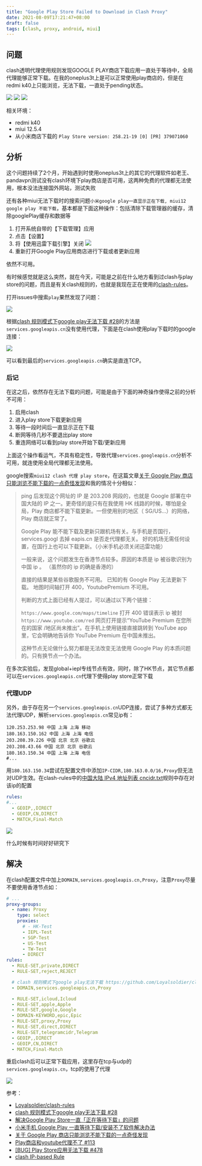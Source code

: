 ```yaml
---
title: "Google Play Store Failed to Download in Clash Proxy"
date: 2021-08-09T17:21:47+08:00
draft: false
tags: [clash, proxy, android, miui]
---
```


## 问题

clash透明代理使用规则发现GOOGLE PLAY商店下载应用一直处于等待中，全局代理能够正常下载。在我的oneplus3t上是可以正常使用play商店的，但是在redmi k40上只能浏览，无法下载，一直处于pending状态。

![](2021-08-09-18-06-18.gif)
![](2021-08-09-18-09-35.png)
![](2021-08-09-18-14-35.png)

相关环境：

- redmi k40
- miui 12.5.4
- 从小米商店下载的 `Play Store version: 258.21-19 [0] [PR] 379071060`

## 分析

这个问题持续了2个月，开始遇到时使用oneplus3t上的其它的代理软件如老王、pandavpn测试没有clash环境下play商店是否可用，这两种免费的代理都无法使用，根本没法连接国外网站，测试失败

还有各种miui无法下载时的搜索问题`小米google play一直显示正在下载, miui12 google play 不能下载`，基本都是下面这种操作：包括清除下载管理器的缓存，清除googlePlay缓存和数据等

1. 打开系统自带的【下载管理】应用
2. 点击【设置】
3. 将【使用迅雷下载引擎】关闭
    ![](2021-08-09-18-19-06.png)
4. 重新打开Google Play应用商店进行下载或者更新应用

依然不可用。

有时候感觉就是这么突然，就在今天，可能是之前在什么地方看到过clash与play store的问题，而且是有关clash规则的，也就是我现在正在使用的[clash-rules](https://github.com/Loyalsoldier/clash-rules)。

打开issues中搜索`play`果然发现了问题：

![](2021-08-09-19-13-51.png)

根据[clash 规则模式下google play无法下载 #28](https://github.com/Loyalsoldier/clash-rules/issues/28#issuecomment-829886733)的方法是`services.googleapis.cn`没有使用代理，下面是在clash使用play下载时的google连接：

![](2021-08-09-18-34-55.png)

可以看到最后的`services.googleapis.cn`确实是直连TCP。

### 后记

在这之后，依然存在无法下载的问题，可能是由于下面的神奇操作使得之前的分析不可用：

1. 启用clash
2. 进入play store下载更新应用
3. 等待一段时间后一直显示正在下载
4. 断网等待几秒不要退出play store
5. 重连网络可以看到play store开始下载/更新应用

上面这个操作看运气，不具有稳定性，导致代理`services.googleapis.cn`分析不可用，就连使用全局代理都无法使用。

google搜索`miui12 clash 代理 play store`，在这篇文章[关于 Google Play 商店只能浏览不能下载的一点奇怪发现](https://www.v2ex.com/t/696735)和我的情况十分相似：

>ping 后发现这个网址的 IP 是 203.208 网段的，也就是 Google 部署在中国大陆的 IP 之一。更奇怪的是只有在我使用 HK 线路的时候，哪怕是全局，Play 商店都不能下载更新。一但使用别的地区（ SG/US...）的网络，Play 商店就正常了。
>
>Google Play 能不能下载及更新只跟机场有关。与手机是否国行，services.googl 去掉 eapis.cn 是否走代理都无关。 好的机场无需任何设置，在国行上也可以下载更新。（小米手机必须关闭迅雷功能）
>
>一般来说，这个问题发生在香港节点较多。原因的本质是 ip 被谷歌识别为中国 ip 。 （虽然你的 ip 的确是香港的）
>
>直接的结果是某些谷歌服务不可用。 已知的有 Google Play 无法更新下载。 地图时间轴打开 400，YoutubePremium 不可用。
>
>判断的方式上面已经有人提过，可以通过以下两个链接：
>
>`https://www.google.com/maps/timeline` 打开 400 错误表示 ip 被封
>`https://www.youtube.com/red` 网页打开提示“YouTube Premium 在您所在的国家 /地区尚未推出”。在手机上使用链接直接跳转到 YouTube app 里，它会明确地告诉你 YouTube Premium 在中国未推出。
>
>这种节点无论做什么努力都是无法改变无法使用 Google Play 的本质问题的。只有换节点一个办法。

在多次实验后，发现global+iepl专线节点有效，同时，除了HK节点，其它节点都可以在`services.googleapis.cn`代理下使得play store正常下载

### 代理UDP

另外，由于存在另一个`services.googleapis.cn`UDP连接，尝试了多种方式都无法代理UDP，解析`services.googleapis.cn`常见ip有：

```
120.253.253.98 中国 上海 上海 移动
180.163.150.162 中国 上海 上海 电信
203.208.39.226 中国 北京 北京 谷歌云
203.208.43.66 中国 北京 北京 谷歌云
180.163.150.34 中国 上海 上海 电信
#...
```

用`180.163.150.34`尝试在配置文件中添加`IP-CIDR,180.163.0.0/16,Proxy`但无法对UDP生效。在clash-rules中的[中国大陆 IPv4 地址列表 cncidr.txt](https://cdn.jsdelivr.net/gh/Loyalsoldier/clash-rules@release/cncidr.txt)规则中存在对该ip的配置

```yml
rules:
#...
  - GEOIP,,DIRECT
  - GEOIP,CN,DIRECT
  - MATCH,Final-Match
```

![](2021-08-26-01-49-06.png)

什么时候有时间好好研究下

<!-- todo -->

## 解决

在clash配置文件中加上`DOMAIN,services.googleapis.cn,Proxy`，注意`Proxy`尽量不要使用香港节点如：

```yml
# ...
proxy-groups:
  - name: Proxy
    type: select
    proxies:
      # - HK-Test
      - IEPL-Test
      - SGP-Test
      - US-Test
      - TW-Test
      - DIRECT
rules:
  - RULE-SET,private,DIRECT
  - RULE-SET,reject,REJECT

  # clash 规则模式下google play无法下载 https://github.com/Loyalsoldier/clash-rules/issues/28
  - DOMAIN,services.googleapis.cn,Proxy

  - RULE-SET,icloud,Icloud
  - RULE-SET,apple,Apple
  - RULE-SET,google,Google
  - DOMAIN-KEYWORD,epic,Epic
  - RULE-SET,proxy,Proxy
  - RULE-SET,direct,DIRECT
  - RULE-SET,telegramcidr,Telegram
  - GEOIP,,DIRECT
  - GEOIP,CN,DIRECT
  - MATCH,Final-Match
```

重启clash后可以正常下载应用，这里存在tcp与udp的`services.googleapis.cn`，tcp的使用了代理

![](2021-08-09-18-44-36.png)

参考：

- [Loyalsoldier/clash-rules](https://github.com/Loyalsoldier/clash-rules)
- [clash 规则模式下google play无法下载 #28](https://github.com/Loyalsoldier/clash-rules/issues/28)
- [解决Google Play Store一直「正在等待下载」的问题](https://yueyue200830.github.io/2020/02/29/%E8%A7%A3%E5%86%B3Google-Play-Store%E4%B8%80%E7%9B%B4%E3%80%8C%E6%AD%A3%E5%9C%A8%E7%AD%89%E5%BE%85%E4%B8%8B%E8%BD%BD%E3%80%8D%E7%9A%84%E9%97%AE%E9%A2%98/)
- [小米手机 Google Play 一直等待下载/安装不了软件解决办法](http://www.chinacion.cn/article/8209.html)
- [关于 Google Play 商店只能浏览不能下载的一点奇怪发现](https://www.v2ex.com/t/696735)
- [Play商店和youtube代理不了 #113](https://github.com/Kr328/ClashForAndroid/issues/113)
- [[BUG] Play Store应用无法下载 #478](https://github.com/Kr328/ClashForAndroid/issues/478)
- [clash IP-based Rule](https://lancellc.gitbook.io/clash/clash-config-file/rules/ip-based-rule)
